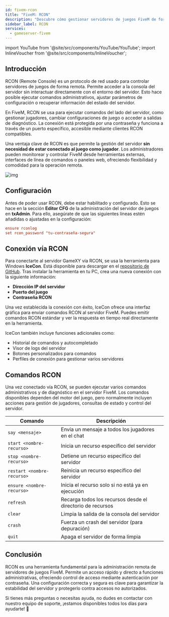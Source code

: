 ```yaml
---
id: fivem-rcon
title: "FiveM: RCON"
description: "Descubre cómo gestionar servidores de juegos FiveM de forma remota con RCON para un control y monitoreo flexible → Aprende más ahora"
sidebar_label: RCON
services:
  - gameserver-fivem
---
```


import YouTube from '@site/src/components/YouTube/YouTube';
import InlineVoucher from '@site/src/components/InlineVoucher';

## Introducción

RCON (Remote Console) es un protocolo de red usado para controlar servidores de juegos de forma remota. Permite acceder a la consola del servidor sin interactuar directamente con el entorno del servidor. Esto hace posible ejecutar comandos administrativos, ajustar parámetros de configuración o recuperar información del estado del servidor.

En FiveM, RCON se usa para ejecutar comandos del lado del servidor, como gestionar jugadores, cambiar configuraciones de juego o acceder a salidas de diagnóstico. La conexión está protegida por una contraseña y funciona a través de un puerto específico, accesible mediante clientes RCON compatibles.

Una ventaja clave de RCON es que permite la gestión del servidor **sin necesidad de estar conectado al juego como jugador**. Los administradores pueden monitorear y controlar FiveM desde herramientas externas, interfaces de línea de comandos o paneles web, ofreciendo flexibilidad y comodidad para la operación remota.

![img](https://screensaver01.zap-hosting.com/index.php/s/iEAHnZ6FnQdWn7e/preview)

<InlineVoucher />

## Configuración

Antes de poder usar RCON, debe estar habilitado y configurado. Esto se hace en la sección **Editor CFG** de la administración del servidor de juegos en **txAdmin**. Para ello, asegúrate de que las siguientes líneas estén añadidas o ajustadas en la configuración:

```cfg
ensure rconlog
set rcon_password "tu-contraseña-segura"
```



## Conexión vía RCON

Para conectarte al servidor GameXY vía RCON, se usa la herramienta para Windows **IceCon**. Está disponible para descargar en el [repositorio de GitHub](https://github.com/icedream/icecon). Tras instalar la herramienta en tu PC, crea una nueva conexión con la siguiente información:

- **Dirección IP del servidor**  
- **Puerto del juego**
- **Contraseña RCON**

Una vez establecida la conexión con éxito, IceCon ofrece una interfaz gráfica para enviar comandos RCON al servidor FiveM. Puedes emitir comandos RCON estándar y ver la respuesta en tiempo real directamente en la herramienta.

IceCon también incluye funciones adicionales como:

- Historial de comandos y autocompletado  
- Visor de logs del servidor  
- Botones personalizados para comandos  
- Perfiles de conexión para gestionar varios servidores



## Comandos RCON

Una vez conectado vía RCON, se pueden ejecutar varios comandos administrativos y de diagnóstico en el servidor FiveM. Los comandos disponibles dependen del motor del juego, pero normalmente incluyen acciones para gestión de jugadores, consultas de estado y control del servidor.

| Comando                   | Descripción                                      |
| ------------------------- | ------------------------------------------------ |
| `say <mensaje>`           | Envía un mensaje a todos los jugadores en el chat |
| `start <nombre-recurso>`  | Inicia un recurso específico del servidor        |
| `stop <nombre-recurso>`   | Detiene un recurso específico del servidor       |
| `restart <nombre-recurso>`| Reinicia un recurso específico del servidor      |
| `ensure <nombre-recurso>` | Inicia el recurso solo si no está ya en ejecución |
| `refresh`                 | Recarga todos los recursos desde el directorio de recursos |
| `clear`                   | Limpia la salida de la consola del servidor      |
| `crash`                   | Fuerza un crash del servidor (para depuración)   |
| `quit`                    | Apaga el servidor de forma limpia                 |



## Conclusión

RCON es una herramienta fundamental para la administración remota de servidores de juegos FiveM. Permite un acceso rápido y directo a funciones administrativas, ofreciendo control de acceso mediante autenticación por contraseña. Una configuración correcta y segura es clave para garantizar la estabilidad del servidor y protegerlo contra accesos no autorizados.

Si tienes más preguntas o necesitas ayuda, no dudes en contactar con nuestro equipo de soporte, ¡estamos disponibles todos los días para ayudarte! 🙂

<InlineVoucher />